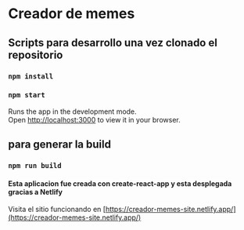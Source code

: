 # Creador de memes

## Scripts para desarrollo una vez clonado el repositorio

### `npm install`

### `npm start`

Runs the app in the development mode.\
Open [http://localhost:3000](http://localhost:3000) to view it in your browser.

## para generar la build

### `npm run build`

#### Esta aplicacion fue creada con create-react-app y esta desplegada gracias a Netlify


Visita el sitio funcionando en [https://creador-memes-site.netlify.app/](https://creador-memes-site.netlify.app/)